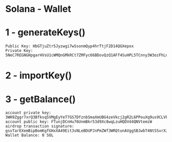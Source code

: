 
# Solana - Wallet



# 1 - generateKeys()

    Public Key: HbGTjuZtr5Jyzwgi7wSsonmQyp4hrTtjF2D14QGXepox
    Private Key: 5NeC7REGNGHpgarHVsU1cWMQnGMkRCt7ZMFyc66BDovQzQ1AFf4SuHPL5TCnny3W3ozFhLn3gZWa1YqnSM3pkzK8


# 2 - importKey()




# 3 - getBalance()

    account private key: 3WH9Zggr7xrQ3BfksqSVMgEyYeT7GS7DfznbSmaXmUBG4zeVkcj2gR2L6PPouXq9us9CLVks4SgjRoQ7tabMaXF4
    account public key: FTunjDCnHu76UnmBkr53d9Xc8wqLzuHQDVd4QNVtemiW
    airdrop transaction signature: gsvTarEXemBipBomKgfGHxXA49Eit3sNLeBDUPJnPmZWf3WRQtunAVggSBJwbT4NtSSxrXJC1ZGd6N6uddt5Tcf
    Wallet Balance: 0 SOL
